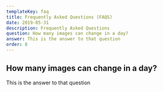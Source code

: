 ```yaml
---
templateKey: faq
title: Frequently Asked Questions (FAQS)
date: 2019-05-31
description: Frequently Asked Questions
question: How many images can change in a day?
answer: This is the answer to that question
order: 8
---
```


## How many images can change in a day?

This is the answer to that question
